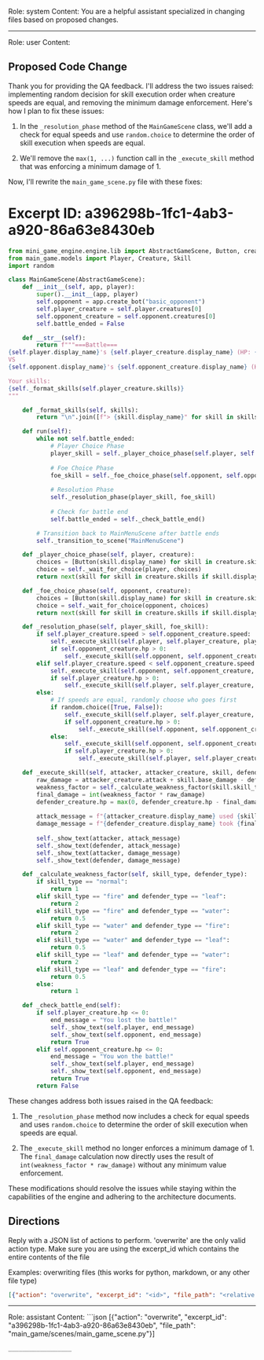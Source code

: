Role: system
Content: You are a helpful assistant specialized in changing files based on proposed changes.
__________________
Role: user
Content: 
## Proposed Code Change
Thank you for providing the QA feedback. I'll address the two issues raised: implementing random decision for skill execution order when creature speeds are equal, and removing the minimum damage enforcement. Here's how I plan to fix these issues:

1. In the `_resolution_phase` method of the `MainGameScene` class, we'll add a check for equal speeds and use `random.choice` to determine the order of skill execution when speeds are equal.

2. We'll remove the `max(1, ...)` function call in the `_execute_skill` method that was enforcing a minimum damage of 1.

Now, I'll rewrite the `main_game_scene.py` file with these fixes:

# Excerpt ID: a396298b-1fc1-4ab3-a920-86a63e8430eb
```python main_game/scenes/main_game_scene.py
from mini_game_engine.engine.lib import AbstractGameScene, Button, create_from_game_database
from main_game.models import Player, Creature, Skill
import random

class MainGameScene(AbstractGameScene):
    def __init__(self, app, player):
        super().__init__(app, player)
        self.opponent = app.create_bot("basic_opponent")
        self.player_creature = self.player.creatures[0]
        self.opponent_creature = self.opponent.creatures[0]
        self.battle_ended = False

    def __str__(self):
        return f"""===Battle===
{self.player.display_name}'s {self.player_creature.display_name} (HP: {self.player_creature.hp}/{self.player_creature.max_hp})
VS
{self.opponent.display_name}'s {self.opponent_creature.display_name} (HP: {self.opponent_creature.hp}/{self.opponent_creature.max_hp})

Your skills:
{self._format_skills(self.player_creature.skills)}
"""

    def _format_skills(self, skills):
        return "\n".join([f"> {skill.display_name}" for skill in skills])

    def run(self):
        while not self.battle_ended:
            # Player Choice Phase
            player_skill = self._player_choice_phase(self.player, self.player_creature)
            
            # Foe Choice Phase
            foe_skill = self._foe_choice_phase(self.opponent, self.opponent_creature)
            
            # Resolution Phase
            self._resolution_phase(player_skill, foe_skill)
            
            # Check for battle end
            self.battle_ended = self._check_battle_end()

        # Transition back to MainMenuScene after battle ends
        self._transition_to_scene("MainMenuScene")

    def _player_choice_phase(self, player, creature):
        choices = [Button(skill.display_name) for skill in creature.skills]
        choice = self._wait_for_choice(player, choices)
        return next(skill for skill in creature.skills if skill.display_name == choice.display_name)

    def _foe_choice_phase(self, opponent, creature):
        choices = [Button(skill.display_name) for skill in creature.skills]
        choice = self._wait_for_choice(opponent, choices)
        return next(skill for skill in creature.skills if skill.display_name == choice.display_name)

    def _resolution_phase(self, player_skill, foe_skill):
        if self.player_creature.speed > self.opponent_creature.speed:
            self._execute_skill(self.player, self.player_creature, player_skill, self.opponent, self.opponent_creature)
            if self.opponent_creature.hp > 0:
                self._execute_skill(self.opponent, self.opponent_creature, foe_skill, self.player, self.player_creature)
        elif self.player_creature.speed < self.opponent_creature.speed:
            self._execute_skill(self.opponent, self.opponent_creature, foe_skill, self.player, self.player_creature)
            if self.player_creature.hp > 0:
                self._execute_skill(self.player, self.player_creature, player_skill, self.opponent, self.opponent_creature)
        else:
            # If speeds are equal, randomly choose who goes first
            if random.choice([True, False]):
                self._execute_skill(self.player, self.player_creature, player_skill, self.opponent, self.opponent_creature)
                if self.opponent_creature.hp > 0:
                    self._execute_skill(self.opponent, self.opponent_creature, foe_skill, self.player, self.player_creature)
            else:
                self._execute_skill(self.opponent, self.opponent_creature, foe_skill, self.player, self.player_creature)
                if self.player_creature.hp > 0:
                    self._execute_skill(self.player, self.player_creature, player_skill, self.opponent, self.opponent_creature)

    def _execute_skill(self, attacker, attacker_creature, skill, defender, defender_creature):
        raw_damage = attacker_creature.attack + skill.base_damage - defender_creature.defense
        weakness_factor = self._calculate_weakness_factor(skill.skill_type, defender_creature.creature_type)
        final_damage = int(weakness_factor * raw_damage)
        defender_creature.hp = max(0, defender_creature.hp - final_damage)
        
        attack_message = f"{attacker_creature.display_name} used {skill.display_name}!"
        damage_message = f"{defender_creature.display_name} took {final_damage} damage!"
        
        self._show_text(attacker, attack_message)
        self._show_text(defender, attack_message)
        self._show_text(attacker, damage_message)
        self._show_text(defender, damage_message)

    def _calculate_weakness_factor(self, skill_type, defender_type):
        if skill_type == "normal":
            return 1
        elif skill_type == "fire" and defender_type == "leaf":
            return 2
        elif skill_type == "fire" and defender_type == "water":
            return 0.5
        elif skill_type == "water" and defender_type == "fire":
            return 2
        elif skill_type == "water" and defender_type == "leaf":
            return 0.5
        elif skill_type == "leaf" and defender_type == "water":
            return 2
        elif skill_type == "leaf" and defender_type == "fire":
            return 0.5
        else:
            return 1

    def _check_battle_end(self):
        if self.player_creature.hp <= 0:
            end_message = "You lost the battle!"
            self._show_text(self.player, end_message)
            self._show_text(self.opponent, end_message)
            return True
        elif self.opponent_creature.hp <= 0:
            end_message = "You won the battle!"
            self._show_text(self.player, end_message)
            self._show_text(self.opponent, end_message)
            return True
        return False
```

These changes address both issues raised in the QA feedback:

1. The `_resolution_phase` method now includes a check for equal speeds and uses `random.choice` to determine the order of skill execution when speeds are equal.

2. The `_execute_skill` method no longer enforces a minimum damage of 1. The `final_damage` calculation now directly uses the result of `int(weakness_factor * raw_damage)` without any minimum value enforcement.

These modifications should resolve the issues while staying within the capabilities of the engine and adhering to the architecture documents.

## Directions
Reply with a JSON list of actions to perform. 'overwrite' are the only valid action type. 
Make sure you are using the excerpt_id which contains the entire contents of the file

Examples:
overwriting files (this works for python, markdown, or any other file type)
```json output_example1
[{"action": "overwrite", "excerpt_id": "<id>", "file_path": "<relative file path>"}]
```

__________________
Role: assistant
Content: ```json
[{"action": "overwrite", "excerpt_id": "a396298b-1fc1-4ab3-a920-86a63e8430eb", "file_path": "main_game/scenes/main_game_scene.py"}]
```
__________________
